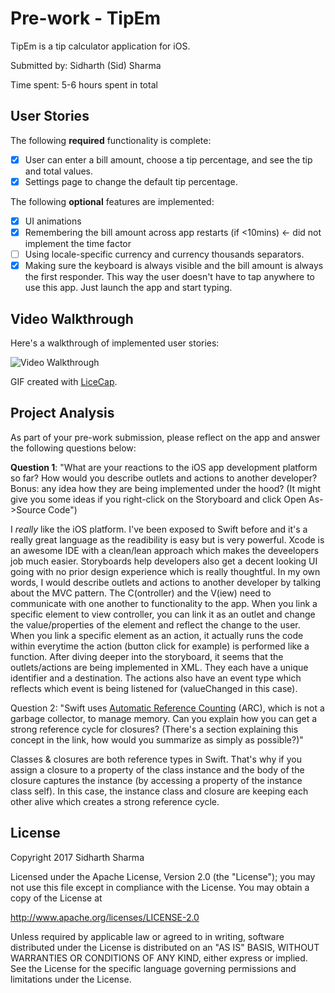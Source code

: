 # Pre-work - TipEm

TipEm is a tip calculator application for iOS.

Submitted by: Sidharth (Sid) Sharma 

Time spent: 5-6 hours spent in total

## User Stories

The following **required** functionality is complete:

* [X] User can enter a bill amount, choose a tip percentage, and see the tip and total values.
* [X] Settings page to change the default tip percentage.

The following **optional** features are implemented:
* [X] UI animations 
* [X] Remembering the bill amount across app restarts (if <10mins) <- did not implement the time factor
* [ ] Using locale-specific currency and currency thousands separators.
* [X] Making sure the keyboard is always visible and the bill amount is always the first responder. This way the user doesn't have to tap anywhere to use this app. Just launch the app and start typing.

## Video Walkthrough 

Here's a walkthrough of implemented user stories:

<img src='https://github.com/sidsharma27/tip-calculator/blob/master/tipCalcDemo.gif' title='Video Walkthrough' width='' alt='Video Walkthrough' />

GIF created with [LiceCap](http://www.cockos.com/licecap/).

## Project Analysis

As part of your pre-work submission, please reflect on the app and answer the following questions below:

**Question 1**: "What are your reactions to the iOS app development platform so far? How would you describe outlets and actions to another developer? Bonus: any idea how they are being implemented under the hood? (It might give you some ideas if you right-click on the Storyboard and click Open As->Source Code")

I *really* like the iOS platform. I've been exposed to Swift before and it's a really great language as the readibility is easy but is very powerful. Xcode is an awesome IDE with a clean/lean approach which makes the deveelopers job much easier. Storyboards help developers also get a decent looking UI going with no prior design experience which is really thoughtful. In my own words, I would describe outlets and actions to another developer by talking about the MVC pattern. The C(ontroller) and the V(iew) need to communicate with one another to functionality to the app. When you link a specific element to view controller, you can link it as an outlet and change the value/properties of the element and reflect the change to the user. When you link a specific element as an action, it actually runs the code within everytime the action (button click for example) is performed like a function. After diving deeper into the storyboard, it seems that the outlets/actions are being implemented in XML. They each have a unique identifier and a destination. The actions also have an event type which reflects which event is being listened for (valueChanged in this case).

Question 2: "Swift uses [Automatic Reference Counting](https://developer.apple.com/library/content/documentation/Swift/Conceptual/Swift_Programming_Language/AutomaticReferenceCounting.html#//apple_ref/doc/uid/TP40014097-CH20-ID49) (ARC), which is not a garbage collector, to manage memory. Can you explain how you can get a strong reference cycle for closures? (There's a section explaining this concept in the link, how would you summarize as simply as possible?)"

Classes & closures are both reference types in Swift. That's why if you assign a closure to a property of the class instance and the body of the closure captures the instance (by accessing a property of the instance class self). In this case, the instance class and closure are keeping each other alive which creates a strong reference cycle. 

## License

Copyright 2017 Sidharth Sharma

Licensed under the Apache License, Version 2.0 (the "License");
you may not use this file except in compliance with the License.
You may obtain a copy of the License at

http://www.apache.org/licenses/LICENSE-2.0

Unless required by applicable law or agreed to in writing, software
distributed under the License is distributed on an "AS IS" BASIS,
WITHOUT WARRANTIES OR CONDITIONS OF ANY KIND, either express or implied.
See the License for the specific language governing permissions and
limitations under the License.
